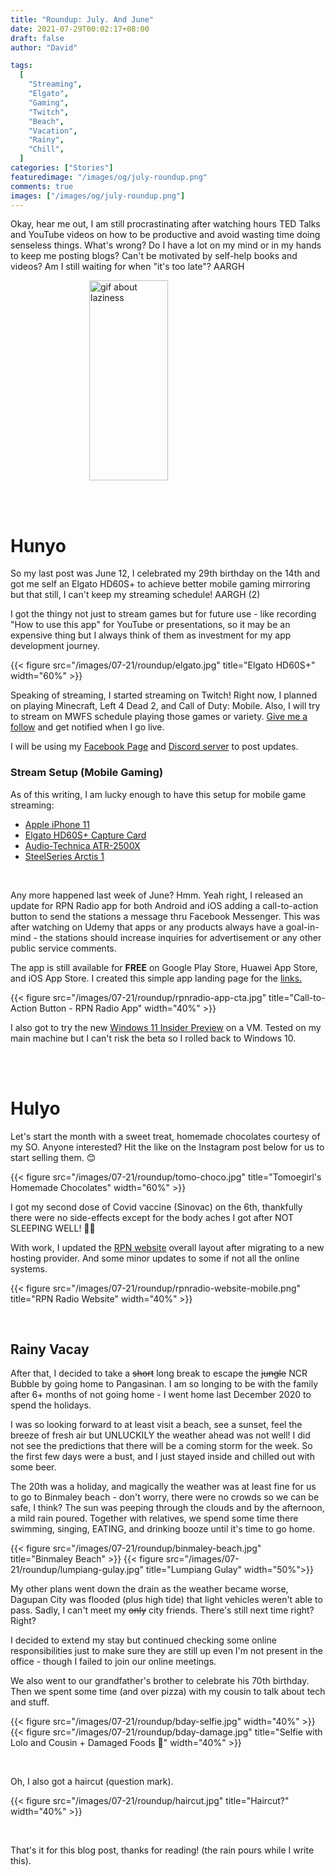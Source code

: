 ```yaml
---
title: "Roundup: July. And June"
date: 2021-07-29T00:02:17+08:00
draft: false
author: "David"

tags:
  [
    "Streaming",
    "Elgato",
    "Gaming",
    "Twitch",
    "Beach",
    "Vacation",
    "Rainy",
    "Chill",
  ]
categories: ["Stories"]
featuredimage: "/images/og/july-roundup.png"
comments: true
images: ["/images/og/july-roundup.png"]
---
```


Okay, hear me out, I am still procrastinating after watching hours TED Talks and YouTube videos on how to be productive and avoid wasting time doing senseless things. What's wrong? Do I have a lot on my mind or in my hands to keep me posting blogs? Can't be motivated by self-help books and videos? Am I still waiting for when "it's too late"? AARGH

<img src="https://media.giphy.com/media/pVkmGyqYRt4qY/giphy.gif" height="320" alt="gif about laziness" style="display: block;margin-left: auto;margin-right: auto; width: 50%;
">

<br><br>

# Hunyo

So my last post was June 12, I celebrated my 29th birthday on the 14th and got me self an Elgato HD60S+ to achieve better mobile gaming mirroring but that still, I can't keep my streaming schedule! AARGH (2)

I got the thingy not just to stream games but for future use - like recording "How to use this app" for YouTube or presentations, so it may be an expensive thing but I always think of them as investment for my app development journey.

{{< figure src="/images/07-21/roundup/elgato.jpg" title="Elgato HD60S+" width="60%" >}}

Speaking of streaming, I started streaming on Twitch! Right now, I planned on playing Minecraft, Left 4 Dead 2, and Call of Duty: Mobile. Also, I will try to stream on MWFS schedule playing those games or variety. <a href="https://twitch.tv/RedDavidGG" target="_blank">Give me a follow</a> and get notified when I go live.

I will be using my <a href="https://fb.gg/RedDavidGG" target="_blank">Facebook Page</a> and <a href="https://discord.gg/rKnJb4J" target="_blank">Discord server</a> to post updates.

### Stream Setup (Mobile Gaming)

As of this writing, I am lucky enough to have this setup for mobile game streaming:

- <a href="https://shp.ee/znd3exz" target="_blank">Apple iPhone 11</a>
- <a href="https://shp.ee/ta83sar" target="_blank">Elgato HD60S+ Capture Card</a>
- <a href="https://shp.ee/uw5zqsr" target="_blank">Audio-Technica ATR-2500X</a>
- <a href="https://shp.ee/m3dktiz" target="_blank">SteelSeries Arctis 1</a>

<br>

Any more happened last week of June? Hmm. Yeah right, I released an update for RPN Radio app for both Android and iOS adding a call-to-action button to send the stations a message thru Facebook Messenger. This was after watching on Udemy that apps or any products always have a goal-in-mind - the stations should increase inquiries for advertisement or any other public service comments.

The app is still available for **FREE** on Google Play Store, Huawei App Store, and iOS App Store. I created this simple app landing page for the <a href="https://tunein.rpnradio.com/download" target="_blank">links.</a>

{{< figure src="/images/07-21/roundup/rpnradio-app-cta.jpg" title="Call-to-Action Button - RPN Radio App" width="40%" >}}

I also got to try the new <a href="https://www.microsoft.com/en-us/windows/windows-11" target="_blank">Windows 11 Insider Preview</a> on a VM. Tested on my main machine but I can't risk the beta so I rolled back to Windows 10.

<br>
<br>

# Hulyo

Let's start the month with a sweet treat, homemade chocolates courtesy of my SO. Anyone interested? Hit the like on the Instagram post below for us to start selling them. 😊

{{< figure src="/images/07-21/roundup/tomo-choco.jpg" title="Tomoegirl's Homemade Chocolates" width="60%" >}}

I got my second dose of Covid vaccine (Sinovac) on the 6th, thankfully there were no side-effects except for the body aches I got after NOT SLEEPING WELL! 🤦‍♂️

With work, I updated the <a href="https://rpnradio.com" target="_blank">RPN website</a> overall layout after migrating to a new hosting provider. And some minor updates to some if not all the online systems.

{{< figure src="/images/07-21/roundup/rpnradio-website-mobile.png" title="RPN Radio Website" width="40%" >}}

<br>

## Rainy Vacay

After that, I decided to take a ~~short~~ long break to escape the ~~jungle~~ NCR Bubble by going home to Pangasinan. I am so longing to be with the family after 6+ months of not going home - I went home last December 2020 to spend the holidays.

I was so looking forward to at least visit a beach, see a sunset, feel the breeze of fresh air but UNLUCKILY the weather ahead was not well! I did not see the predictions that there will be a coming storm for the week. So the first few days were a bust, and I just stayed inside and chilled out with some beer.

The 20th was a holiday, and magically the weather was at least fine for us to go to Binmaley beach - don't worry, there were no crowds so we can be safe, I think? The sun was peeping through the clouds and by the afternoon, a mild rain poured. Together with relatives, we spend some time there swimming, singing, EATING, and drinking booze until it's time to go home.

{{< figure src="/images/07-21/roundup/binmaley-beach.jpg" title="Binmaley Beach" >}}
{{< figure src="/images/07-21/roundup/lumpiang-gulay.jpg" title="Lumpiang Gulay" width="50%">}}

My other plans went down the drain as the weather became worse, Dagupan City was flooded (plus high tide) that light vehicles weren't able to pass. Sadly, I can't meet my ~~only~~ city friends. There's still next time right? Right?

I decided to extend my stay but continued checking some online responsibilities just to make sure they are still up even I'm not present in the office - though I failed to join our online meetings.

We also went to our grandfather's brother to celebrate his 70th birthday. Then we spent some time (and over pizza) with my cousin to talk about tech and stuff.

{{< figure src="/images/07-21/roundup/bday-selfie.jpg" width="40%"  >}}
{{< figure src="/images/07-21/roundup/bday-damage.jpg" title="Selfie with Lolo and Cousin + Damaged Foods 🤣" width="40%" >}}

<br>

Oh, I also got a haircut (question mark).

{{< figure src="/images/07-21/roundup/haircut.jpg" title="Haircut?" width="40%" >}}

<br>

That's it for this blog post, thanks for reading! (the rain pours while I write this).
